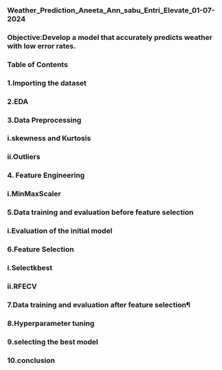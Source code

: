 ### Weather_Prediction_Aneeta_Ann_sabu_Entri_Elevate_01-07-2024
### Objective:Develop a model that accurately predicts weather with low error rates.
### Table of Contents
### 1.Importing the dataset
### 2.EDA
### 3.Data Preprocessing
### i.skewness and Kurtosis
### ii.Outliers
### 4. Feature Engineering
### i.MinMaxScaler
### 5.Data training and evaluation before feature selection
### i.Evaluation of the initial model
### 6.Feature Selection
### i.Selectkbest
### ii.RFECV
### 7.Data training and evaluation after feature selection¶
### 8.Hyperparameter tuning
### 9.selecting the best model
### 10.conclusion
